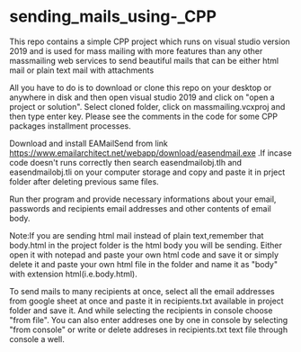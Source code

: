 # sending_mails_using-_CPP

This repo contains a simple CPP project which runs on visual studio version 2019 and is used for mass mailing with more features than any other massmailing web services 
to send beautiful mails that can be either html mail or plain text mail with attachments


All you have to do is to download or clone this repo on your desktop or anywhere in disk and then open visual studio 2019 and click on "open a project or solution". Select cloned 
folder, click on massmailing.vcxproj and then type enter key. Please see the comments in the code for some CPP packages installment processes.

Download and install EAMailSend from link https://www.emailarchitect.net/webapp/download/easendmail.exe .If incase code doesn't runs correctly then search easendmailobj.tlh and 
easendmailobj.tli on your computer storage and copy and paste it in prject folder after deleting previous same files.

Run ther program and provide necessary informations about your email, passwords and recipients email addresses and other contents of email body.

Note:If you are sending html mail instead of plain text,remember that body.html in the project folder is the html body you will be sending. Either open it with notepad 
and paste your own html code  and save it or simply delete it and paste your own html file in the folder and name it as "body" with extension html(i.e.body.html). 

To send mails to many recipients at once, select all the email addresses from google sheet at once and paste it in recipients.txt available in project folder and save it.
And while selecting the recipients in console choose "from file".
You can also enter addreses one by one in console by selecting "from console" or write or delete addreses in recipients.txt text file through console a well.
